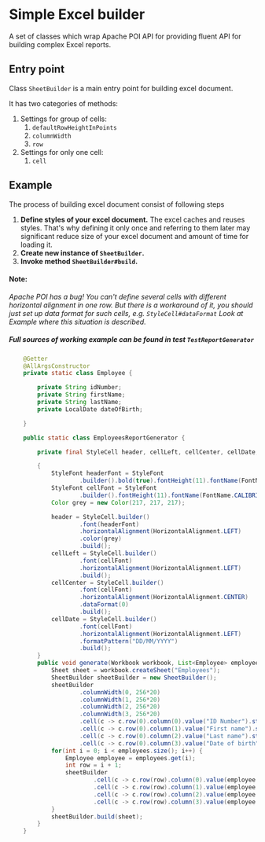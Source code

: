 # Simple Excel builder

A set of classes which wrap Apache POI API for providing fluent API for building complex Excel reports.

## Entry point

Class `SheetBuilder` is a main entry point for building excel document. 

It has two categories of methods:
1. Settings for group of cells:
    1. `defaultRowHeightInPoints`
    2. `columnWidth`
    3. `row`
2. Settings for only one cell:
    1. `cell`

## Example

The process of building excel document consist of following steps 

1. **Define styles of your excel document.** The excel caches and reuses styles. 
   That's why defining it only once and referring to them later may significant
   reduce size of your excel document and amount of time for loading it.  
2. **Create new instance of `SheetBuilder`.**
3. **Invoke method `SheetBuilder#build`.**

#### Note:
*Apache POI has a bug! You can't define several cells with different horizontal alignment in one row. 
But there is a workaround of it, you should just set up  data format for such cells, e.g. `StyleCell#dataFormat`
Look at Example where this situation is described.*

##### Full sources of working example can be found in test `TestReportGenerator`

```java
    @Getter
    @AllArgsConstructor
    private static class Employee {

        private String idNumber;
        private String firstName;
        private String lastName;
        private LocalDate dateOfBirth;

    }

    public static class EmployeesReportGenerator {

        private final StyleCell header, cellLeft, cellCenter, cellDate;

        {
            StyleFont headerFont = StyleFont
                    .builder().bold(true).fontHeight(11).fontName(FontName.CALIBRI).build();
            StyleFont cellFont = StyleFont
                    .builder().fontHeight(11).fontName(FontName.CALIBRI).build();
            Color grey = new Color(217, 217, 217);

            header = StyleCell.builder()
                    .font(headerFont)
                    .horizontalAlignment(HorizontalAlignment.LEFT)
                    .color(grey)
                    .build();
            cellLeft = StyleCell.builder()
                    .font(cellFont)
                    .horizontalAlignment(HorizontalAlignment.LEFT)
                    .build();
            cellCenter = StyleCell.builder()
                    .font(cellFont)
                    .horizontalAlignment(HorizontalAlignment.CENTER)
                    .dataFormat(0)
                    .build();
            cellDate = StyleCell.builder()
                    .font(cellFont)
                    .horizontalAlignment(HorizontalAlignment.LEFT)
                    .formatPattern("DD/MM/YYYY")
                    .build();
        }
        public void generate(Workbook workbook, List<Employee> employees) {
            Sheet sheet = workbook.createSheet("Employees");
            SheetBuilder sheetBuilder = new SheetBuilder();
            sheetBuilder
                    .columnWidth(0, 256*20)
                    .columnWidth(1, 256*20)
                    .columnWidth(2, 256*20)
                    .columnWidth(3, 256*20)
                    .cell(c -> c.row(0).column(0).value("ID Number").style(header))
                    .cell(c -> c.row(0).column(1).value("First name").style(header))
                    .cell(c -> c.row(0).column(2).value("Last name").style(header))
                    .cell(c -> c.row(0).column(3).value("Date of birth").style(header));
            for(int i = 0; i < employees.size(); i++) {
                Employee employee = employees.get(i);
                int row = i + 1;
                sheetBuilder
                        .cell(c -> c.row(row).column(0).value(employee.getIdNumber()).style(cellCenter))
                        .cell(c -> c.row(row).column(1).value(employee.getFirstName()).style(cellLeft))
                        .cell(c -> c.row(row).column(2).value(employee.getLastName()).style(cellLeft))
                        .cell(c -> c.row(row).column(3).value(employee.getDateOfBirth()).style(cellDate));
            }
            sheetBuilder.build(sheet);
        }
    }        
```

   